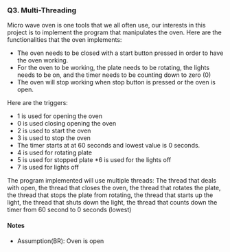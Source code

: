 ### Q3. Multi-Threading

Micro wave oven is one tools that we all often use, our interests in this project is to implement the program that manipulates the oven. Here are the functionalities that the oven implements:
- The oven needs to be closed with a start button pressed in order to have the oven working.
- For the oven to be working, the plate needs to be rotating, the lights needs to be on, and the timer needs to be counting down to zero (0)
- The oven will stop working when stop button is pressed or the oven is open.

Here are the triggers:
* 1 is used for opening the oven
* 0 is used closing opening the oven
* 2 is used to start the oven
* 3 is used to stop the oven
* The timer starts at at 60 seconds and lowest value is 0 seconds.
* 4 is used for rotating plate
* 5 is used for stopped plate
*6 is used for the lights off
* 7 is used for lights off

The program implemented will use multiple threads:
The thread that deals with open, the thread that closes the oven, the thread that rotates the plate, the thread that stops the plate from rotating, the thread that starts up the light, the thread that shuts down the light, the thread that counts down the timer from 60 second to 0 seconds (lowest)

#### Notes
- Assumption(BR): Oven is open
